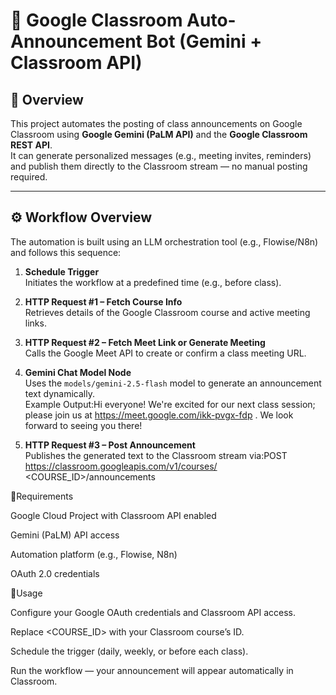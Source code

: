 # 🤖 Google Classroom Auto-Announcement Bot (Gemini + Classroom API)

## 📍 Overview
This project automates the posting of class announcements on Google Classroom using **Google Gemini (PaLM API)** and the **Google Classroom REST API**.  
It can generate personalized messages (e.g., meeting invites, reminders) and publish them directly to the Classroom stream — no manual posting required.

---

## ⚙️ Workflow Overview
The automation is built using an LLM orchestration tool (e.g., Flowise/N8n) and follows this sequence:

1. **Schedule Trigger**  
   Initiates the workflow at a predefined time (e.g., before class).

2. **HTTP Request #1 – Fetch Course Info**  
   Retrieves details of the Google Classroom course and active meeting links.

3. **HTTP Request #2 – Fetch Meet Link or Generate Meeting**  
   Calls the Google Meet API to create or confirm a class meeting URL.

4. **Gemini Chat Model Node**  
   Uses the `models/gemini-2.5-flash` model to generate an announcement text dynamically.  
   Example Output:Hi everyone! We're excited for our next class session; please join us at https://meet.google.com/ikk-pvgx-fdp
. We look forward to seeing you there!


5. **HTTP Request #3 – Post Announcement**  
Publishes the generated text to the Classroom stream via:POST https://classroom.googleapis.com/v1/courses/
<COURSE_ID>/announcements

🧩Requirements

Google Cloud Project with Classroom API enabled

Gemini (PaLM) API access

Automation platform (e.g., Flowise, N8n)

OAuth 2.0 credentials

🚀Usage

Configure your Google OAuth credentials and Classroom API access.

Replace <COURSE_ID> with your Classroom course’s ID.

Schedule the trigger (daily, weekly, or before each class).

Run the workflow — your announcement will appear automatically in Classroom.

